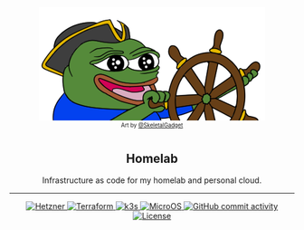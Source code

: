 <p align="center">
  <a href="#"><img src="docs/img/k8shappy.png"></a>
  <br>
  <sup><sup>
    Art by <a href="https://twitter.com/SkeletalGadget">@SkeletalGadget</a>
  </sup></sup>
  <h2 align="center">Homelab</h2>
  <p align="center">
    Infrastructure as code for my homelab and personal cloud.
  </p>
  <hr>
</p>

<p align="center">
  <a href="https://www.hetzner.com/">
    <img alt="Hetzner" src="https://shields.io/badge/Hetzner-%23f01742?style=flat&logo=hetzner&logoColor=white">
  </a>
  <a href="https://github.com/hashicorp/terraform">
    <img alt="Terraform" src="https://shields.io/badge/terraform-%235835CC.svg?style=flat&logo=terraform&logoColor=white">
  </a>
  <a href="https://github.com/k3s-io/k3s">
    <img alt="k3s" src="https://shields.io/badge/k3s-%23326ce5.svg?style=flat&logo=kubernetes&logoColor=white">
  </a>
  <a href="https://github.com/MacroPower/terraform-kube-microos">
    <img alt="MicroOS" src="https://shields.io/badge/MicroOS-%2364B345?style=flat&logo=openSUSE&logoColor=white">
  </a>
  <a href="#">
    <img alt="GitHub commit activity" src="https://img.shields.io/github/commit-activity/m/MacroPower/homelab">
  </a>
  <a href="./LICENSE">
    <img alt="License" src="https://img.shields.io/github/license/MacroPower/homelab">
  </a>
</p>
